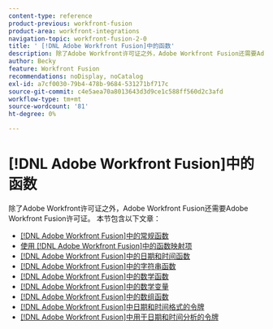 ```yaml
---
content-type: reference
product-previous: workfront-fusion
product-area: workfront-integrations
navigation-topic: workfront-fusion-2-0
title: ' [!DNL Adobe Workfront Fusion]中的函数'
description: 除了Adobe Workfront许可证之外，Adobe Workfront Fusion还需要Adobe Workfront Fusion许可证。
author: Becky
feature: Workfront Fusion
recommendations: noDisplay, noCatalog
exl-id: a7cf0030-79b4-478b-9684-531271bf717c
source-git-commit: c4e5aea70a8013643d3d9ce1c588ff560d2c3afd
workflow-type: tm+mt
source-wordcount: '81'
ht-degree: 0%

---
```


# [!DNL Adobe Workfront Fusion]中的函数

除了Adobe Workfront许可证之外，Adobe Workfront Fusion还需要Adobe Workfront Fusion许可证。
本节包含以下文章：

* [ [!DNL Adobe Workfront Fusion]中的常规函数](../../workfront-fusion/functions/general-functions.md)
* [使用 [!DNL Adobe Workfront Fusion]中的函数映射项](../../workfront-fusion/functions/map-using-functions.md)
* [ [!DNL Adobe Workfront Fusion]中的日期和时间函数](../../workfront-fusion/functions/date-and-time-functions.md)
* [ [!DNL Adobe Workfront Fusion]中的字符串函数](../../workfront-fusion/functions/string-functions.md)
* [ [!DNL Adobe Workfront Fusion]中的数学函数](../../workfront-fusion/functions/math-functions.md)
* [ [!DNL Adobe Workfront Fusion]中的数学变量](../../workfront-fusion/functions/math-variables.md)
* [ [!DNL Adobe Workfront Fusion]中的数组函数](../../workfront-fusion/functions/array-functions.md)
* [ [!DNL Adobe Workfront Fusion]中日期和时间格式的令牌](../../workfront-fusion/functions/tokens-for-date-and-time-formatting.md)
* [ [!DNL Adobe Workfront Fusion]中用于日期和时间分析的令牌](../../workfront-fusion/functions/tokens-for-date-and-time-parsing.md)
